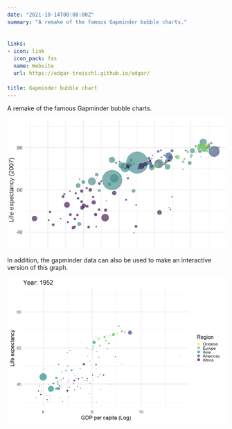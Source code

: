 ```yaml
---
date: "2021-10-14T00:00:00Z"
summary: "A remake of the famous Gapminder bubble charts."


links:
- icon: link
  icon_pack: fas
  name: Website
  url: https://edgar-treischl.github.io/edgar/

title: Gapminder bubble chart
---
```


A remake of the famous Gapminder bubble charts.

![Gapminder](featured.png)

In addition, the gapminder data can also be used to make an interactive version of this graph.

![Gapminder](gapminder.gif)



